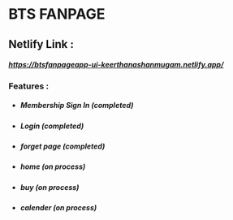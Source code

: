 # BTS FANPAGE

## Netlify Link :
   ##### https://btsfanpageapp-ui-keerthanashanmugam.netlify.app/

### Features :
* ##### Membership Sign In (completed)
* ##### Login (completed)
* ##### forget page (completed)
* ##### home (on process)
* ##### buy (on process)
* ##### calender (on process)